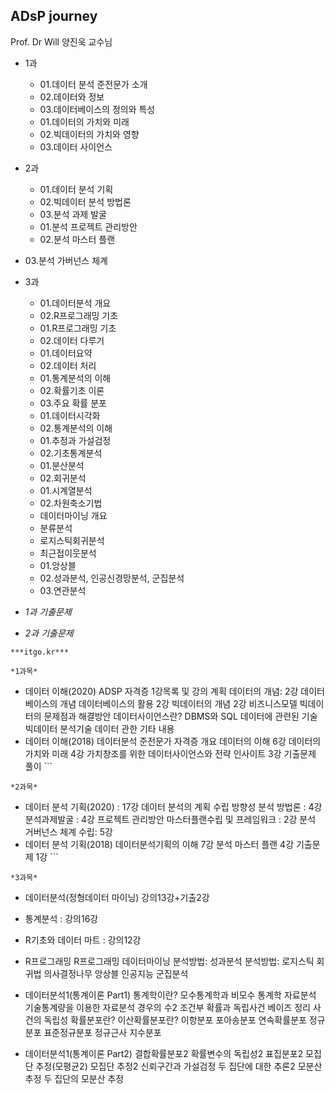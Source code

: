 ## ADsP journey

 

Prof. Dr Will 양진욱 교수님  

* 1과 
  * 01.데이터 분석 준전문가 소개
  * 02.데이터와 정보
  * 03.데이터베이스의 정의와 특성
  * 01.데이터의 가치와 미래
  * 02.빅데이터의 가치와 영향
  * 03.데이터 사이언스

* 2과
  
  * 01.데이터 분석 기획
  * 02.빅데이터 분석 방법론
  * 03.분석 과제 발굴
  * 01.분석 프로젝트 관리방안
  * 02.분석 마스터 플랜
* 03.분석 가버넌스 체계
  
* 3과
  * 01.데이터분석 개요
  * 02.R프로그래밍 기초
  * 01.R프로그래밍 기초
  * 02.데이터 다루기
  * 01.데이터요약
  * 02.데이터 처리
  * 01.통계분석의 이해
  * 02.확률기초 이론
  * 03.주요 확률 분포
  * 01.데이터시각화
  * 02.통계분석의 이해 
  * 01.추정과 가설검정
  * 02.기초통계분석
  * 01.분산분석 
  * 02.회귀분석 
  * 01.시계열분석
  * 02.차원축소기법
  * 데이터마이닝 개요
  * 분류분석
  * 로지스틱회귀분석
  * 최근접이웃분석 
  * 01.앙상블
  * 02.성과분석, 인공신경망분석, 군집분석
  * 03.연관분석

    

* *1과 기출문제*
* *2과 기출문제* 



```***itgo.kr*** ```

```*1과목*
*1과목*
```

- 데이터 이해(2020)
  ADSP 자격증 1강목록 및 강의 계획
  데이터의 개념: 2강
  데이터베이스의 개념
  데이터베이스의 활용 2강 
  빅데이터의 개념 2강
  비즈니스모델
  빅데이터의 문제점과 해결방안
  데이터사이언스란?
  DBMS와 SQL
  데이터에 관련된 기술
  빅데이터 분석기술
  데이터 관한 기타 내용 
- 데이터 이해(2018)
  데이터분석  준전문가 자격증 개요
  데이터의 이해 6강
  데이터의 가치와 미래 4강
  가치창조를 위한 데이터사이언스와 전략 인사이트 3강
  기출문제 풀이 ```

```*2과목*
*2과목*
```

- 데이터 분석 기획(2020) : 17강
  데이터 분석의 계획 수립 방향성
  분석 방법론 : 4강
  분석과제발굴 : 4강
  프로젝트 관리방안
  마스터플랜수립 및 프레임워크 : 2강
  분석 거버넌스 체계 수립: 5강 
- 데이터 분석 기획(2018)
  데이터분석기획의 이해 7강
  분석 마스터 플랜 4강
  기출문제 1강 ```

```*3과목*
*3과목*
```

- 데이터분석(정형데이터 마이닝) 강의13강+기출2강
- 통계분석 : 강의16강 
- R기초와 데이터 마트 : 강의12강
- R프로그래밍
  R프로그래밍
  데이터마이닝
  분석방법: 성과분석
  분석방법: 로지스틱 회귀법
  의사결정나무
  앙상블
  인공지능
  군집분석

- 데이터분석1(통계이론 Part1)
  통계학이란?
  모수통계학과 비모수 통계학
  자료분석
  기술통계량을 이용한 자료분석
  경우의 수2
  조건부 확률과 독립사건
  베이즈 정리
  사건의 독립성
  확률분포란?
  이산확률분포란?
  이항분포
  포아송분포
  연속확률분포
  정규분포
  표준정규분포
  정규근사
  지수분포

- 데이터분석1(통계이론 Part2)
  결합확률분포2
  확률변수의 독립성2
  표집분포2
  모집단 추정(모평균2)
  모집단 추정2
  신뢰구간과 가설검정
  두 집단에 대한 추론2
  모분산추정
  두 집단의 모분산 추정